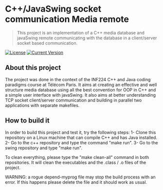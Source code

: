 # C++/JavaSwing socket communication Media remote

> This project is an implementation of a C++ media database and javaSwing remote communicating with the database in a client/server socket based communication. 

[![License](https://img.shields.io/badge/license-MIT-blue.svg)](LICENSE)
[![Current Version](https://img.shields.io/badge/version-1.0.1-green.svg)](https://github.com/yourusername/projectname)

## About this project

The project was done in the context of the INF224 C++ and Java coding paradigms course at Télécom Paris. It aims at creating an effective and well structure media database using all the best convention for OOP in C++ and a simple user interface with javaSwing. It also aims at better understanding TCP socket client/server communication and building in parallel two applications with separate makefiles.

## How to build it

In order to build this project and test it, try the following steps:
1- Clone this repository on a Linux machine that can compile C++ and has Java installed.
2- Go to the c++ repository and type the command "make run".
3- Go to the swing repository and type "make run".

To clean everything, please type the "make clean-all" command in both repositories. It will clean the executables and the .class / .o files of the project.

WARNING: a rogue depend-myprog file may stop the build process with an error. If this happens please delete the file and it should work as usual. 
